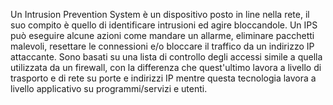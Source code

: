 Un Intrusion Prevention System è un dispositivo posto in line nella rete, il suo compito è quello di identificare intrusioni ed agire bloccandole.
Un IPS può eseguire alcune azioni come mandare un allarme, eliminare pacchetti malevoli, resettare le connessioni e/o bloccare il traffico da un indirizzo IP attaccante.
Sono basati su una lista di controllo degli accessi simile a quella utilizzata da un firewall, con la differenza che quest'ultimo lavora a livello di trasporto e di rete su porte e indirizzi IP mentre questa tecnologia lavora a livello applicativo su programmi/servizi e utenti.